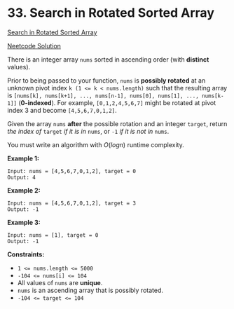 # 33. Search in Rotated Sorted Array

[Search in Rotated Sorted Array](https://leetcode.com/problems/search-in-rotated-sorted-array/description/)

[Neetcode Solution](https://www.youtube.com/watch?v=U8XENwh8Oy8&pp=ygUnbmVldGNvZGUgc2VhcmNoIGluIHJvdGF0ZWQgc29ydGVkIGFycmF5)

There is an integer array `nums` sorted in ascending order (with <b>distinct</b>
values).

Prior to being passed to your function, `nums` is <b>possibly rotated</b> at an
unknown pivot index `k (1 <= k < nums.length)` such that the resulting array is
`[nums[k], nums[k+1], ..., nums[n-1], nums[0], nums[1], ..., nums[k-1]]`
(<b>0-indexed</b>). For example, `[0,1,2,4,5,6,7]` might be rotated at pivot
index 3 and become `[4,5,6,7,0,1,2]`.

Given the array `nums` <b>after</b> the possible rotation and an integer
`target`, return
<em>the index of</em> `target` <em>if it is in</em> `nums`, or `-1` <em>if it is
not in</em> `nums`.

You must write an algorithm with $O(log n)$ runtime complexity.

**Example 1:**

```
Input: nums = [4,5,6,7,0,1,2], target = 0
Output: 4
```

**Example 2:**

```
Input: nums = [4,5,6,7,0,1,2], target = 3
Output: -1
```

**Example 3:**

```
Input: nums = [1], target = 0
Output: -1
```

**Constraints:**

- `1 <= nums.length <= 5000`
- `-104 <= nums[i] <= 104`
- All values of `nums` are <b>unique</b>.
- `nums` is an ascending array that is possibly rotated.
- `-104 <= target <= 104`
